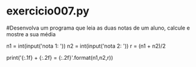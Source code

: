 # exercicio007.py
#Desenvolva um programa que leia as duas notas de um aluno, calcule e mostre a sua média

n1 = int(input('nota 1: '))
n2 = int(input('nota 2: '))
r = (n1 + n2)/2

print('{:.1f} + {:.2f} = {:.2f}'.format(n1,n2,r))
